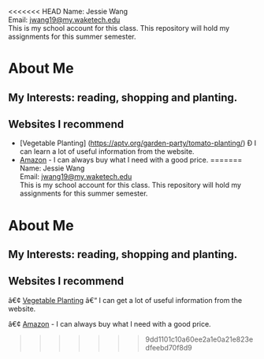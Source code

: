 <<<<<<< HEAD
Name: Jessie Wang  
Email: jwang19@my.waketech.edu  
This is my school account for this class.
This repository will hold my assignments for this summer semester.  

# About Me
## My Interests: reading, shopping and planting.
## Websites I recommend
* [Vegetable Planting] (https://aptv.org/garden-party/tomato-planting/) Ð I can learn a lot of useful information from the website.
* [Amazon](https://www.amazon.com) - I can always buy what I need with a good price.
=======
Name: Jessie Wang  
Email: jwang19@my.waketech.edu  
This is my school account for this class.
This repository will hold my assignments for this summer semester.  
# About Me
## My Interests: reading, shopping and planting.
## Websites I recommend
â€¢	[Vegetable Planting](https://aptv.org/garden-party/tomato-planting/) â€“ I can get a lot of useful information from the website.

â€¢	[Amazon](https://www.amazon.com) - I can always buy what I need with a good price.

>>>>>>> 9dd1101c10a60ee2a1e0a21e823edfeebd70f8d9
